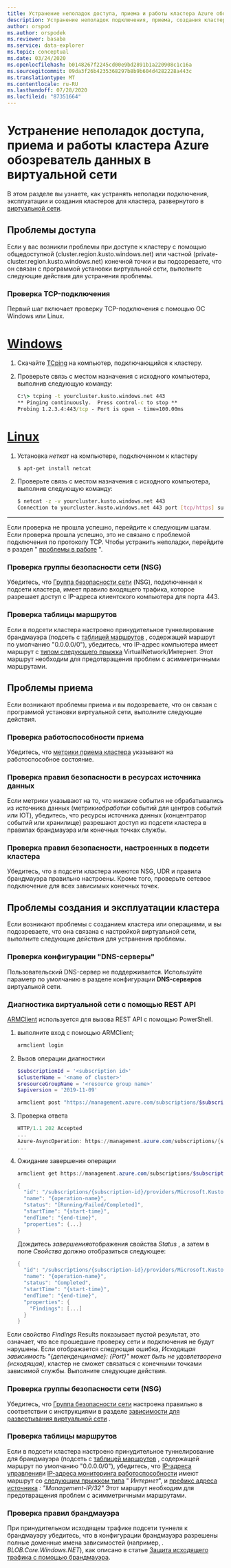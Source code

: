```yaml
---
title: Устранение неполадок доступа, приема и работы кластера Azure обозреватель данных в виртуальной сети
description: Устранение неполадок подключения, приема, создания кластера и работы кластера Azure обозреватель данных в виртуальной сети
author: orspod
ms.author: orspodek
ms.reviewer: basaba
ms.service: data-explorer
ms.topic: conceptual
ms.date: 03/24/2020
ms.openlocfilehash: b0148267f2245cd00e9bd2891b1a220908c1c16a
ms.sourcegitcommit: 09da3f26b4235368297b8b9b604d4282228a443c
ms.translationtype: MT
ms.contentlocale: ru-RU
ms.lasthandoff: 07/28/2020
ms.locfileid: "87351664"
---
```

# <a name="troubleshoot-access-ingestion-and-operation-of-your-azure-data-explorer-cluster-in-your-virtual-network"></a>Устранение неполадок доступа, приема и работы кластера Azure обозреватель данных в виртуальной сети

В этом разделе вы узнаете, как устранять неполадки подключения, эксплуатации и создания кластеров для кластера, развернутого в [виртуальной сети](/azure/virtual-network/virtual-networks-overview).

## <a name="access-issues"></a>Проблемы доступа

Если у вас возникли проблемы при доступе к кластеру с помощью общедоступной (cluster.region.kusto.windows.net) или частной (private-cluster.region.kusto.windows.net) конечной точки и вы подозреваете, что он связан с программой установки виртуальной сети, выполните следующие действия для устранения проблемы.

### <a name="check-tcp-connectivity"></a>Проверка TCP-подключения

Первый шаг включает проверку TCP-подключения с помощью ОС Windows или Linux.

# <a name="windows"></a>[Windows](#tab/windows)

1. Скачайте [TCping](https://www.elifulkerson.com/projects/tcping.php) на компьютер, подключающийся к кластеру.
1. Проверьте связь с местом назначения с исходного компьютера, выполнив следующую команду:

   ```cmd
   C:\> tcping -t yourcluster.kusto.windows.net 443 
   ** Pinging continuously.  Press control-c to stop **
   Probing 1.2.3.4:443/tcp - Port is open - time=100.00ms
   ```

# <a name="linux"></a>[Linux](#tab/linux)

1. Установка *неткат* на компьютере, подключенном к кластеру

   ```bash
   $ apt-get install netcat
   ```

1. Проверьте связь с местом назначения с исходного компьютера, выполнив следующую команду:

   ```bash
   $ netcat -z -v yourcluster.kusto.windows.net 443
   Connection to yourcluster.kusto.windows.net 443 port [tcp/https] succeeded!
   ```
---

Если проверка не прошла успешно, перейдите к следующим шагам. Если проверка прошла успешно, это не связано с проблемой подключения по протоколу TCP. Чтобы устранить неполадки, перейдите в раздел " [проблемы в работе](#cluster-creation-and-operations-issues) ".

### <a name="check-the-network-security-group-nsg"></a>Проверка группы безопасности сети (NSG)

Убедитесь, что [Группа безопасности сети](/azure/virtual-network/security-overview) (NSG), подключенная к подсети кластера, имеет правило входящего трафика, которое разрешает доступ с IP-адреса клиентского компьютера для порта 443.

### <a name="check-route-table"></a>Проверка таблицы маршрутов

Если в подсети кластера настроено принудительное туннелирование брандмауэра (подсеть с [таблицей маршрутов](/azure/virtual-network/virtual-networks-udr-overview) , содержащей маршрут по умолчанию "0.0.0.0/0"), убедитесь, что IP-адрес компьютера имеет маршрут с [типом следующего прыжка](/azure/virtual-network/virtual-networks-udr-overview) VirtualNetwork/Интернет. Этот маршрут необходим для предотвращения проблем с асимметричными маршрутами.

## <a name="ingestion-issues"></a>Проблемы приема

Если возникают проблемы приема и вы подозреваете, что он связан с программой установки виртуальной сети, выполните следующие действия.

### <a name="check-ingestion-health"></a>Проверка работоспособности приема

Убедитесь, что [метрики приема кластера](using-metrics.md#ingestion-health-and-performance-metrics) указывают на работоспособное состояние.

### <a name="check-security-rules-on-data-source-resources"></a>Проверка правил безопасности в ресурсах источника данных

Если метрики указывают на то, что никакие события не обрабатывались из источника данных (метрики*обработки* событий для центров событий или IOT), убедитесь, что ресурсы источника данных (концентратор событий или хранилище) разрешают доступ из подсети кластера в правилах брандмауэра или конечных точках службы.

### <a name="check-security-rules-configured-on-clusters-subnet"></a>Проверка правил безопасности, настроенных в подсети кластера

Убедитесь, что в подсети кластера имеются NSG, UDR и правила брандмауэра правильно настроены. Кроме того, проверьте сетевое подключение для всех зависимых конечных точек. 

## <a name="cluster-creation-and-operations-issues"></a>Проблемы создания и эксплуатации кластера

Если возникают проблемы с созданием кластера или операциями, и вы подозреваете, что она связана с настройкой виртуальной сети, выполните следующие действия для устранения проблемы.

### <a name="check-the-dns-servers-configuration"></a>Проверка конфигурации "DNS-серверы"

Пользовательский DNS-сервер не поддерживается. Используйте параметр по умолчанию в разделе конфигурации **DNS-серверов** виртуальной сети.

### <a name="diagnose-the-virtual-network-with-the-rest-api"></a>Диагностика виртуальной сети с помощью REST API

[ARMClient](https://chocolatey.org/packages/ARMClient) используется для вызова REST API с помощью PowerShell. 

1. выполните вход с помощью ARMClient;

   ```powerShell
   armclient login
   ```

1. Вызов операции диагностики

    ```powershell
    $subscriptionId = '<subscription id>'
    $clusterName = '<name of cluster>'
    $resourceGroupName = '<resource group name>'
    $apiversion = '2019-11-09'
    
    armclient post "https://management.azure.com/subscriptions/$subscriptionId/resourceGroups/$resourceGroupName/providers/Microsoft.Kusto/clusters/$clusterName/diagnoseVirtualNetwork?api-version=$apiversion" -verbose
    ```

1. Проверка ответа

    ```powershell
    HTTP/1.1 202 Accepted
    ...
    Azure-AsyncOperation: https://management.azure.com/subscriptions/{subscription-id}/providers/Microsoft.Kusto/locations/{location}/operationResults/{operation-id}?api-version=2019-11-09
    ...
    ```

1. Ожидание завершения операции

    ```powershell
    armclient get https://management.azure.com/subscriptions/$subscriptionId/providers/Microsoft.Kusto/locations/{location}/operationResults/{operation-id}?api-version=2019-11-09
    
    {
      "id": "/subscriptions/{subscription-id}/providers/Microsoft.Kusto/locations/{location}/operationresults/{operation-id}",
      "name": "{operation-name}",
      "status": "[Running/Failed/Completed]",
      "startTime": "{start-time}",
      "endTime": "{end-time}",
      "properties": {...}
    }
    ```
    
   Дождитесь *завершения*отображения свойства *Status* , а затем в поле *Свойства* должно отобразиться следующее:

    ```powershell
    {
      "id": "/subscriptions/{subscription-id}/providers/Microsoft.Kusto/locations/{location}/operationresults/{operation-id}",
      "name": "{operation-name}",
      "status": "Completed",
      "startTime": "{start-time}",
      "endTime": "{end-time}",
      "properties": {
        "Findings": [...]
      }
    }
    ```

Если свойство *Findings* Results показывает пустой результат, это означает, что все прошедшие проверку сети и подключения не будут нарушены. Если отображается следующая ошибка, *Исходящая зависимость "{депенденцинаме}: {Port}" может быть не удовлетворена (исходящая)*, кластер не сможет связаться с конечными точками зависимой службы. Выполните следующие действия.

### <a name="check-network-security-group-nsg"></a>Проверка группы безопасности сети (NSG)

Убедитесь, что [Группа безопасности сети](/azure/virtual-network/security-overview) настроена правильно в соответствии с инструкциями в разделе [зависимости для развертывания виртуальной сети](vnet-deployment.md#dependencies-for-vnet-deployment) .

### <a name="check-route-table"></a>Проверка таблицы маршрутов

Если в подсети кластера настроено принудительное туннелирование для брандмауэра (подсеть с [таблицей маршрутов](/azure/virtual-network/virtual-networks-udr-overview) , содержащей маршрут по умолчанию "0.0.0.0/0"), убедитесь, что [IP-адреса управления](vnet-deployment.md#azure-data-explorer-management-ip-addresses)и [IP-адреса мониторинга работоспособности](vnet-deployment.md#health-monitoring-addresses) имеют маршрут со [следующим прыжком типа](/azure/virtual-network/virtual-networks-udr-overview##next-hop-types-across-azure-tools) " *Интернет*", и [префикс адреса источника](/azure/virtual-network/virtual-networks-udr-overview#how-azure-selects-a-route) *:* *"Management-IP/32"* Этот маршрут необходим для предотвращения проблем с асимметричными маршрутами.

### <a name="check-firewall-rules"></a>Проверка правил брандмауэра

При принудительном исходящем трафике подсети туннеля к брандмауэру убедитесь, что в конфигурации брандмауэра разрешены полные доменные имена зависимостей (например, *. BLOB.Core.Windows.NET*), как описано в статье [Защита исходящего трафика с помощью брандмауэра](vnet-deployment.md#securing-outbound-traffic-with-firewall).
